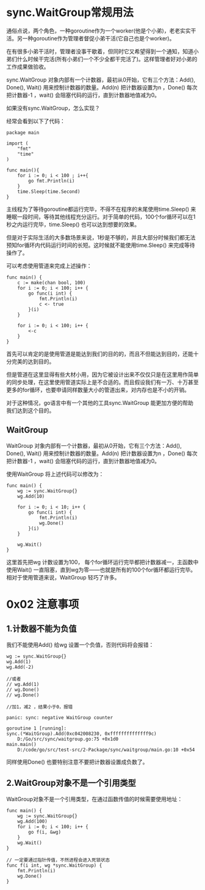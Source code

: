 

sync.WaitGroup常规用法
============
通俗点说，两个角色，一种goroutine作为一个worker(他是个小弟)，老老实实干活。另一种goroutine作为管理者督促小弟干活(它自己也是个worker)。

在有很多小弟干活时，管理者没事干歇着，但同时它又希望得到一个通知，知道小弟们什么时候干完活(所有小弟们一个不少全都干完活了)。这样管理者好对小弟的工作成果做验收。

sync.WaitGroup 对象内部有一个计数器，最初从0开始，它有三个方法：Add(), Done(), Wait() 用来控制计数器的数量。Add(n) 把计数器设置为n ，Done() 每次把计数器-1 ，wait() 会阻塞代码的运行，直到计数器地值减为0。


如果没有sync.WaitGroup，怎么实现？

经常会看到以下了代码：
```golang
package main

import (
    "fmt"
    "time"
)

func main(){
    for i := 0; i < 100 ; i++{
        go fmt.Println(i)
    }
    time.Sleep(time.Second)
}
```

主线程为了等待goroutine都运行完毕，不得不在程序的末尾使用time.Sleep() 来睡眠一段时间，等待其他线程充分运行。对于简单的代码，100个for循环可以在1秒之内运行完毕，time.Sleep() 也可以达到想要的效果。

但是对于实际生活的大多数场景来说，1秒是不够的，并且大部分时候我们都无法预知for循环内代码运行时间的长短。这时候就不能使用time.Sleep() 来完成等待操作了。


可以考虑使用管道来完成上述操作：
```golang
func main() {
    c := make(chan bool, 100)
    for i := 0; i < 100; i++ {
        go func(i int) {
            fmt.Println(i)
            c <- true
        }(i)
    }

    for i := 0; i < 100; i++ {
        <-c
    }
}
```
首先可以肯定的是使用管道是能达到我们的目的的，而且不但能达到目的，还能十分完美的达到目的。

但是管道在这里显得有些大材小用，因为它被设计出来不仅仅只是在这里用作简单的同步处理，在这里使用管道实际上是不合适的。而且假设我们有一万、十万甚至更多的for循环，也要申请同样数量大小的管道出来，对内存也是不小的开销。

对于这种情况，go语言中有一个其他的工具sync.WaitGroup 能更加方便的帮助我们达到这个目的。



WaitGroup
------------
WaitGroup 对象内部有一个计数器，最初从0开始，它有三个方法：Add(), Done(), Wait() 用来控制计数器的数量。Add(n) 把计数器设置为n ，Done() 每次把计数器-1 ，wait() 会阻塞代码的运行，直到计数器地值减为0。

使用WaitGroup 将上述代码可以修改为：
```golang
func main() {
    wg := sync.WaitGroup{}
    wg.Add(10)

    for i := 0; i < 10; i++ {
        go func(i int) {
            fmt.Println(i)
            wg.Done()
        }(i)
    }

    wg.Wait()
}
```
这里首先把wg 计数设置为100， 每个for循环运行完毕都把计数器减一，主函数中使用Wait() 一直阻塞，直到wg为零——也就是所有的100个for循环都运行完毕。相对于使用管道来说，WaitGroup 轻巧了许多。



0x02 注意事项
============
1.计数器不能为负值
------------
我们不能使用Add() 给wg 设置一个负值，否则代码将会报错：
```golang
wg := sync.WaitGroup{}
wg.Add(1)
wg.Add(-2)

//或者
// wg.Add(1)
// wg.Done()
// wg.Done()

//加1，减2 ，结果小于0，报错

panic: sync: negative WaitGroup counter

goroutine 1 [running]:
sync.(*WaitGroup).Add(0xc042008230, 0xffffffffffffff9c)
    D:/Go/src/sync/waitgroup.go:75 +0x1d0
main.main()
    D:/code/go/src/test-src/2-Package/sync/waitgroup/main.go:10 +0x54
```
同样使用Done() 也要特别注意不要把计数器设置成负数了。



2.WaitGroup对象不是一个引用类型
------------
WaitGroup对象不是一个引用类型，在通过函数传值的时候需要使用地址：
```golang
func main() {
    wg := sync.WaitGroup{}
    wg.Add(100)
    for i := 0; i < 100; i++ {
        go f(i, &wg)
    }
    wg.Wait()
}

// 一定要通过指针传值，不然进程会进入死锁状态
func f(i int, wg *sync.WaitGroup) { 
    fmt.Println(i)
    wg.Done()
}
```